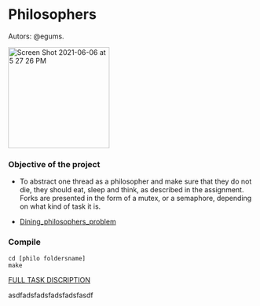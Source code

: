 # Philosophers
Autors: @egums.

<img width="206" alt="Screen Shot 2021-06-06 at 5 27 26 PM" src="https://user-images.githubusercontent.com/69805852/120928762-bec48b80-c6ee-11eb-852e-265636e9a3dd.png">

### Objective of the project

- To abstract one thread as a philosopher and make sure that they do not die, they should eat, sleep and think, as described in the assignment. Forks are presented in the form of a mutex, or a semaphore, depending on what kind of task it is.

- [Dining_philosophers_problem](https://en.wikipedia.org/wiki/Dining_philosophers_problem)

### Compile

```shell
cd [philo foldersname]
make
```

[FULL TASK DISCRIPTION](https://github.com/Rukopet/subjects/blob/main/en.subject_philosophers.pdf)


asdfadsfadsfadsfadsfasdf
